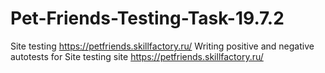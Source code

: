 # Pet-Friends-Testing-Task-19.7.2
Site testing https://petfriends.skillfactory.ru/
Writing positive and negative autotests for Site testing site https://petfriends.skillfactory.ru/
